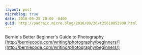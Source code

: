 ```yaml
---
layout: post
microblog: true
date: 2010-09-25 20:00 -0400
guid: http://padraic.micro.blog/2010/09/26/t25618852900.html
---
```

Bernie's Better Beginner's Guide to Photography [http://berniecode.com/writing/photography/beginners/](http://berniecode.com/writing/photography/beginners/)

